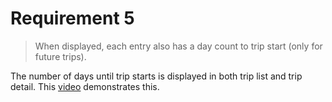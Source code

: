 # Requirement 5

> When displayed, each entry also has a day count to trip start (only for future trips).

The number of days until trip starts is displayed in both trip list and trip detail.
This [video](https://streamable.com/259e3c) demonstrates this. 

